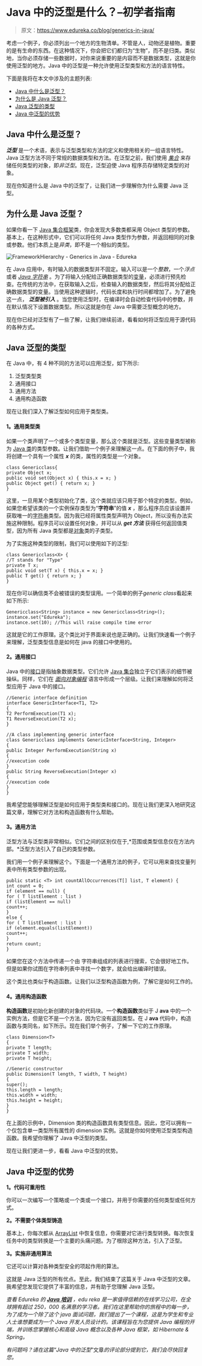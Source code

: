 # Java 中的泛型是什么？–初学者指南

> 原文：<https://www.edureka.co/blog/generics-in-java/>

考虑一个例子，你必须列出一个地方的生物清单。不管是人，动物还是植物。重要的是有生命的东西。在这种情况下，你会把它们都归为“生物”，而不是归类。类似地，当你必须存储一些数据时，对你来说重要的是内容而不是数据类型，这就是你使用泛型的地方。Java 中的泛型是一种允许使用泛型类型和方法的语言特性。

下面是我将在本文中涉及的主题列表:

*   [Java 中什么是泛型？](#WhatisJavaGenerics?)
*   [为什么是 Java 泛型？](#WhyJavaGenerics?)
*   [Java 泛型的类型](#TypesofJavaGenerics)
*   [Java 中泛型的优势](#AdvantagesofJavaGenerics)

## **Java 中什么是泛型？**

***泛型*** 是一个术语，表示与泛型类型和方法的定义和使用相关的一组语言特性。Java 泛型方法不同于常规的数据类型和方法。在泛型之前，我们使用 [*集合*](https://www.edureka.co/blog/java-collections/) 来存储任何类型的对象，即*非泛型*。现在，泛型迫使 Java 程序员存储特定类型的对象。

现在你知道什么是 Java 中的泛型了，让我们进一步理解你为什么需要 Java 泛型。

## **为什么是 Java 泛型？**

如果你看一下 [Java 集合框架](https://www.edureka.co/blog/java-collections/)类，你会发现大多数类都采用 Object 类型的参数。基本上，在这种形式中，它们可以将任何 Java 类型作为参数，并返回相同的对象或参数。他们本质上是*异类*，即不是一个相似的类型。

![FrameworkHierarchy - Generics in Java - Edureka](img/c99f5f18969dc58bf69c593b1fbff596.png)

在 Java 应用中，有时输入的数据类型并不固定。输入可以是一个*整数*，一个*浮点*或者 *[Java 字符串](https://www.edureka.co/blog/java-string/)* 。为了将输入分配给正确数据类型的[变量](https://www.edureka.co/blog/java-tutorial/)，必须进行预先检查。在传统的方法中，在获取输入之后，检查输入的数据类型，然后将其分配给正确数据类型的变量。当使用这种逻辑时，代码长度和执行时间都增加了。为了避免这一点， ***泛型被引入*** 。当您使用泛型时，在编译时会自动检查代码中的参数，并在默认情况下设置数据类型。所以这就是你在 Java 中需要泛型概念的地方。

现在你已经对泛型有了一些了解，让我们继续前进，看看如何将泛型应用于源代码 的各种方式。

## **Java 泛型的类型**

在 Java 中，有 4 种不同的方法可以应用泛型，如下所示:

1.  泛型类型类
2.  通用接口
3.  通用方法
4.  通用构造函数

现在让我们深入了解泛型如何应用于类型类。

#### **1。通用类型类**

如果一个类声明了一个或多个类型变量，那么这个类就是泛型。这些变量类型被称为 [Java 类](https://www.edureka.co/blog/java-tutorial/#obj)的类型参数。让我们借助一个例子来理解这一点。在下面的例子中，我将创建一个具有一个属性 ***x*** 的类，属性的类型是一个对象。

```
class Genericclass{
private Object x;
public void set(Object x) { this.x = x; }
public Object get() { return x; }
}
```

这里，一旦用某个类型初始化了类，这个类就应该只用于那个特定的类型。例如，如果您希望该类的一个实例保存类型为“**字符串**”的值 ***x*** ，那么程序员应该设置并获取唯一的[字符串](https://www.edureka.co/blog/java-string/)类型。因为我已经将属性类型声明为 Object，所以没有办法实施这种限制。程序员可以设置任何对象，并可以从 ***get 方法*** 获得任何返回值类型，因为所有 Java 类型都是[对象](https://www.edureka.co/blog/java-tutorial/#obj)类的子类型。

为了实施这种类型的限制，我们可以使用如下的泛型:

```
class Genericclass<X> {
//T stands for "Type"
private T x;
public void set(T x) { this.x = x; }
public T get() { return x; }
}
```

现在你可以确信类不会被错误的类型误用。一个简单的例子*generic class*看起来如下所示:

```
Genericclass<String> instance = new Genericclass<String>();
instance.set("Edureka");
instance.set(10); //This will raise compile time error
```

这就是它的工作原理。这个类比对于界面来说也是正确的。让我们快速看一个例子来理解，泛型类型信息是如何在 java 的接口中使用的。

#### **2。通用接口**

Java 中的[接口](https://www.edureka.co/blog/java-collections/#interface)是指抽象数据类型。它们允许 [Java 集合](https://www.edureka.co/blog/java-collections/)独立于它们表示的细节被操纵。同样，它们在 [*面向对象编程*](https://www.edureka.co/blog/object-oriented-programming/) 语言中形成一个层级。让我们来理解如何将泛型应用于 Java 中的接口。

```
//Generic interface definition
interface GenericInterface<T1, T2>
{
T2 PerformExecution(T1 x);
T1 ReverseExecution(T2 x);
}

//A class implementing generic interface
class Genericclass implements GenericInterface<String, Integer>
{
public Integer PerformExecution(String x)
{
//execution code
}
public String ReverseExecution(Integer x)
{
//execution code
}
}
```

我希望您能够理解泛型是如何应用于类型类和接口的。现在让我们更深入地研究这篇文章，理解它对方法和构造函数有什么帮助。

#### **3。通用方法**

泛型方法与泛型类非常相似。它们之间的区别仅在于,*范围或类型信息仅在方法内部。*泛型方法引入了自己的类型参数。

我们用一个例子来理解这个。下面是一个通用方法的例子，它可以用来查找变量列表中所有类型参数的出现。

```
public static <T> int countAllOccurrences(T[] list, T element) {
int count = 0;
if (element == null) {
for ( T listElement : list )
if (listElement == null)
count++;
}
else {
for ( T listElement : list )
if (element.equals(listElement))
count++;
}
return count;
}
```

如果您在这个方法中传递一个由  字符串组成的列表进行搜索，它会很好地工作。但是如果你试图在字符串列表中寻找一个数字，就会给出编译时错误。

这个类比也类似于构造函数。让我们以泛型构造函数为例，了解它是如何工作的。

#### **4。通用构造函数**

**构造函数**是初始化新创建的对象的代码块。一个**构造函数**类似于 J **ava** 中的一个实例方法，但是它不是一个方法，因为它没有返回类型。在 J **ava** 代码中，构造函数与类同名，如下所示。现在我们举个例子，了解一下它的工作原理。

```
class Dimension<T>
{
private T length;
private T width;
private T height;

//Generic constructor
public Dimension(T length, T width, T height)
{
super();
this.length = length;
this.width = width;
this.height = height;
}
}
```

在上面的示例中，Dimension 类的构造函数具有类型信息。因此，您可以拥有一个仅包含单一类型所有属性的 dimension 实例。这就是你如何使用泛型类型构造函数。我希望你理解了 Java 中泛型的类型。

现在让我们更进一步，看看 Java 中泛型的优势。

## **Java 中泛型的优势**

**1。代码可重用性**

你可以一次编写一个策略或一个类或一个接口，并用于你需要的任何类型或任何方式。

**2。不需要个体类型铸造**

基本上，你每次都从 [ArrayList](https://www.edureka.co/blog/java-arraylist/) 中恢复信息，你需要对它进行类型转换。每次恢复任务中的类型转换是一个主要的头痛问题。为了根除这种方法，引入了泛型。

**3。实施非通用算法**

它还可以计算对各种类型安全的项起作用的算法。

这就是 Java 泛型的所有优点。至此，我们结束了这篇关于 Java 中泛型的文章。我希望您发现它提供了丰富的信息，并有助于您理解 Java 泛型。

*查看 Edureka 的 **[Java 培训](https://www.edureka.co/java-j2ee-soa-training)** ，edu reka 是一家值得信赖的在线学习公司，在全球拥有超过 250，000 名满意的学习者。我们在这里帮助你的旅程中的每一步，为了成为一个除了这个 java 面试问题，我们提出了一个课程，这是为学生和专业人士谁想要成为一个 Java 开发人员设计的。该课程旨在为您提供 Java 编程的开端，并训练您掌握核心和高级 Java 概念以及各种 Java 框架，如 Hibernate & Spring。*

*有问题吗？请在这篇“Java 中的泛型*”文章*的评论部分提到它，我们会尽快回复您。*